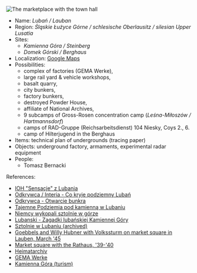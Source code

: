 ![The marketplace with the town hall](http://jelenia_gora.fotopolska.eu/foto/123/123287.jpg)

* Name: _Lubań / Lauban_
* Region: _Śląskie Łużyce Górne / schlesische Oberlausitz / silesian Upper Lusatia_
* Sites:
  * _Kamienna Góra / Steinberg_
  * _Domek Górski / Berghaus_
* Localization: [Google Maps](https://www.google.pl/maps/place/Luba%C5%84/@51.1109879,15.2638188,8921m/data=!3m1!1e3!4m5!3m4!1s0x4708d3ed9f5943dd:0x6373f366e657b6ad!8m2!3d51.1179142!4d15.2893895)
* Possibilities:
  * complex of factories (GEMA Werke),
  * large rail yard & vehicle workshops,
  * basalt quarry,
  * city bunkers,
  * factory bunkers,
  * destroyed Powder House,
  * affiliate of National Archives,
  * 9 subcamps of Gross-Rosen concentration camp (_Leśna-Miłoszów / Hartmannsdorf_)
  * camps of RAD-Gruppe (Reichsarbeitsdienst) 104 Niesky, Coys 2., 6.
  * camp of Hilterjugend in the Berghaus
* Items: technical plan of undergrounds (tracing paper)
* Objects: underground factory, armaments, experimental radar equipment
* People:
  * Tomasz Bernacki

References:
* [IOH "Sensacje" z Lubania](http://forum.ioh.pl/viewtopic.php?t=21580)
* [Odkrywca / Interia - Co kryje podziemny Lubań](http://fakty.interia.pl/prasa/odkrywca/news-co-kryje-podziemny-luban-cz-ii-tajemnicze-sztolnie,nId,905643)
* [Odkrywca - Otwarcie bunkra](http://odkrywca.pl/znaleziono-plany-podziemi-w-lubaniu,690731.html)
* [Tajemne Podziemia pod kamienną w Lubaniu](http://www.dobroni.pl/rekonstrukcje,tajemne-podziemia-pod-kamienna-w-lubaniu,8770)
* [Niemcy wykopali sztolnie w górze](http://luban.naszemiasto.pl/artykul/niemcy-wykopali-w-gorze-sztolnie-po-co,985125,art,t,id,tm.html)
* [Lubanski - Zagadki lubańskiej Kamiennej Góry](http://www.lubanski.eu/zagadki-lubanskiej-kamiennej-gory-cz-2-podziemia-pod-kamienna-gora/)
* [Sztolnie w Lubaniu (archived)](https://web.archive.org/web/20130127183852/http://www.tvp.pl/wroclaw/aktualnosci/rozmaitosci/sztolnie-w-lubaniu/4846050)
* [Goebbels and Willy Hubner with Volkssturm on market square in Lauben, March '45](https://de.wikipedia.org/wiki/Datei:Bundesarchiv_Bild_183-J31305,_Auszeichnung_des_Hitlerjungen_Willi_H%C3%BCbner.jpg)
* [Market square with the Rathaus, '39-'40](http://jelenia_gora.fotopolska.eu/123287,foto.html?o=u153373)
* [Heimatarchiv](http://www.heimatarchiv-lauban.de/bis-1945-der-kreis-lauban-seine-st%C3%A4dte-und-gemeinden/043-l-a-u-b-a-n/)
* [GEMA Werke](https://pl.wikipedia.org/wiki/GEMA)
* [Kamienna Góra (turism)](http://nickt.pl/luban-kamienna/)
